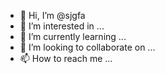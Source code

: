 - 👋 Hi, I’m @sjgfa
- 👀 I’m interested in ...
- 🌱 I’m currently learning ...
- 💞️ I’m looking to collaborate on ...
- 📫 How to reach me ...

<!---
sjgfa/sjgfa is a ✨ special ✨ repository because its `README.md` (this file) appears on your GitHub profile.
You can click the Preview link to take a look at your changes.
--->
